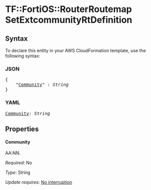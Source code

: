 # TF::FortiOS::RouterRoutemap SetExtcommunityRtDefinition

## Syntax

To declare this entity in your AWS CloudFormation template, use the following syntax:

### JSON

<pre>
{
    "<a href="#community" title="Community">Community</a>" : <i>String</i>
}
</pre>

### YAML

<pre>
<a href="#community" title="Community">Community</a>: <i>String</i>
</pre>

## Properties

#### Community

AA:NN.

_Required_: No

_Type_: String

_Update requires_: [No interruption](https://docs.aws.amazon.com/AWSCloudFormation/latest/UserGuide/using-cfn-updating-stacks-update-behaviors.html#update-no-interrupt)

